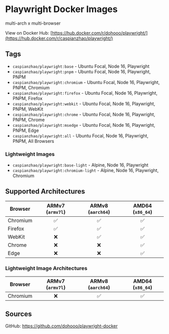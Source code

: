 # Playwright Docker Images

multi-arch x multi-browser

View on Docker Hub: [https://hub.docker.com/r/dohooo/playwright/](https://hub.docker.com/r/caspianzhao/playwright/)

## Tags

- `caspianzhao/playwright:base` - Ubuntu Focal, Node 16, Playwright
- `caspianzhao/playwright:pnpm` - Ubuntu Focal, Node 16, Playwright, PNPM
- `caspianzhao/playwright:chromium` - Ubuntu Focal, Node 16, Playwright, PNPM, Chromium
- `caspianzhao/playwright:firefox` - Ubuntu Focal, Node 16, Playwright, PNPM, Firefox
- `caspianzhao/playwright:webkit` - Ubuntu Focal, Node 16, Playwright, PNPM, WebKit
- `caspianzhao/playwright:chrome` - Ubuntu Focal, Node 16, Playwright, PNPM, Chrome
- `caspianzhao/playwright:msedge` - Ubuntu Focal, Node 16, Playwright, PNPM, Edge
- `caspianzhao/playwright:all` - Ubuntu Focal, Node 16, Playwright, PNPM, All Browsers

### Lightweight Images

- `caspianzhao/playwright:base-light` - Alpine, Node 16, Playwright
- `caspianzhao/playwright:chromium-light` - Alpine, Node 16, Playwright, Chromium

## Supported Architectures

| Browser  | ARMv7 (`armv7l`) | ARMv8 (`aarch64`) | AMD64 (`x86_64`) |
| -------- | :--------------: | :---------------: | :--------------: |
| Chromium |        ✅         |         ✅         |        ✅         |
| Firefox  |        ✅         |         ✅         |        ✅         |
| WebKit   |        ❌         |         ✅         |        ✅         |
| Chrome   |        ❌         |         ❌         |        ✅         |
| Edge     |        ❌         |         ❌         |        ✅         |

### Lightweight Image Architectures

| Browser  | ARMv7 (`armv7l`) | ARMv8 (`aarch64`) | AMD64 (`x86_64`) |
| -------- | :--------------: | :---------------: | :--------------: |
| Chromium |        ❌         |         ✅         |        ✅         |

## Sources

GitHub: <https://github.com/dohooo/playwright-docker>
